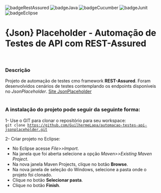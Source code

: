 ![badgeRestAssured](https://img.shields.io/badge/RESTAssured-90E59A?labelColor=111111&style=flat&logo=cucumber&logoColor=90E59A)
![badgeJava](https://img.shields.io/badge/Java-red?style=flat&logo=java&logoColor=white)
![badgeCucumber](https://img.shields.io/badge/Cucumber-23d96c?style=flat&logo=cucumber&logoColor=white)
![badgeJunit](https://img.shields.io/badge/Junit-25A162?style=flat&logo=junit5&logoColor=white) 
![badgeEclipse](https://img.shields.io/badge/Eclipse-E0EFEF?style=flat&logo=Eclipse&logoColor=000)

# {Json} Placeholder - Automação de Testes de API com REST-Assured
<br/>
  
### Descrição
Projeto de automação de testes cmo framework **REST-Assured**. Foram desenvolvidos cenários de testes contemplando os endpoints disponíveis no *JsonPlaceholder*. [Site JsonPlaceholder](https://jsonplaceholder.typicode.com/)  
<br/>
  
### A instalação do projeto pode seguir da seguinte forma:
1- Use o GIT para clonar o repositório para seu workspace:  
<code>git clone https://github.com/GuilhermeLapa/automacao-testes-api-jsonplaceholder.git</code>
<br/>
  
2- Criar projeto no Eclipse:
- No Eclipse acesse *File>>Import*.
- Na janela que foi aberta selecione a opção *Maven>>Existing Maven Project*.
- Na nova janela Maven Projects, clique no botão **Browse**.
- Na nova janela de seleção do Windows, selecione a pasta onde o projeto foi clonado.
- Clique no botão **Selecionar pasta**.
- Clique no botão **Finish**.
<br/>
<br/>
